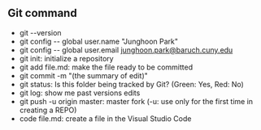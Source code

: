 ## Git command 
- git --version
- git config -- global user.name "Junghoon Park"
- git config -- global user.email junghoon.park@baruch.cuny.edu
- git init: initialize a repository
- git add file.md: make the file ready to be committed
- git commit -m "(the summary of edit)"
- git status: Is this folder being tracked by Git? (Green: Yes, Red: No)
- git log: show me past versions edits
- git push -u origin master: master fork 
(-u: use only for the first time in creating a REPO)
- code file.md: create a file in the Visual Studio Code